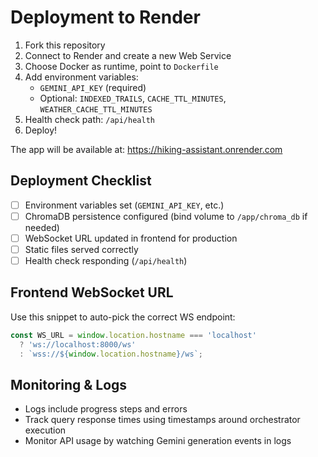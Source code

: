 # Deployment to Render

1. Fork this repository
2. Connect to Render and create a new Web Service
3. Choose Docker as runtime, point to `Dockerfile`
4. Add environment variables:
   - `GEMINI_API_KEY` (required)
   - Optional: `INDEXED_TRAILS`, `CACHE_TTL_MINUTES`, `WEATHER_CACHE_TTL_MINUTES`
5. Health check path: `/api/health`
6. Deploy!

The app will be available at: https://hiking-assistant.onrender.com

## Deployment Checklist
- [ ] Environment variables set (`GEMINI_API_KEY`, etc.)
- [ ] ChromaDB persistence configured (bind volume to `/app/chroma_db` if needed)
- [ ] WebSocket URL updated in frontend for production
- [ ] Static files served correctly
- [ ] Health check responding (`/api/health`)

## Frontend WebSocket URL
Use this snippet to auto-pick the correct WS endpoint:

```js
const WS_URL = window.location.hostname === 'localhost' 
  ? 'ws://localhost:8000/ws'
  : `wss://${window.location.hostname}/ws`;
```

## Monitoring & Logs
- Logs include progress steps and errors
- Track query response times using timestamps around orchestrator execution
- Monitor API usage by watching Gemini generation events in logs
